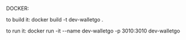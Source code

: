 DOCKER:

to build it:
docker build -t dev-walletgo .

to run it:
docker run -it --name dev-walletgo -p 3010:3010  dev-walletgo
